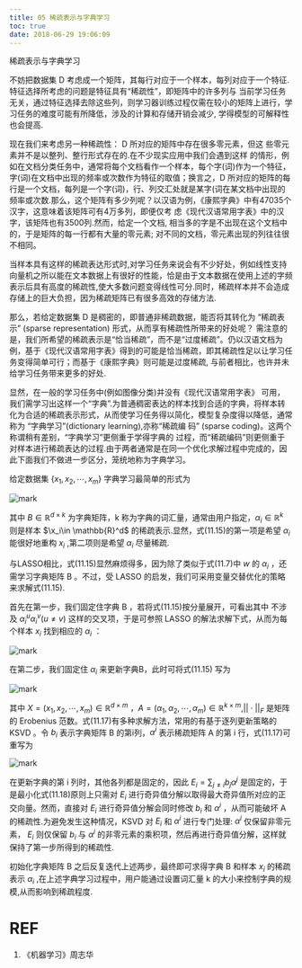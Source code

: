 ```yaml
---
title: 05 稀疏表示与字典学习
toc: true
date: 2018-06-29 19:06:09
---
```




稀疏表示与字典学习


不妨把数据集 D 考虑成一个矩阵，其每行对应于一个样本，每列对应于一个特征.特征选择所考虑的问题是特征具有“稀疏性”，即矩阵中的许多列与 当前学习任务无关，通过特征选择去除这些列，则学习器训练过程仅需在较小的矩阵上进行，学习任务的难度可能有所降低，涉及的计算和存储开销会减少, 学得模型的可解释性也会提高.


现在我们来考虑另一种稀疏性： D 所对应的矩阵中存在很多零元素，但这 些零元素并不是以整列、整行形式存在的.在不少现实应用中我们会遇到这样 的情形，例如在文档分类任务中，通常将每个文档看作一个样本，每个字(词)作为一个特征，字(词)在文档中出现的频率或次数作为特征的取值；换言之，D 所对应的矩阵的每行是一个文档，每列是一个字(词)，行、列交汇处就是某字(词在某文档中出现的频率或次数.那么，这个矩阵有多少列呢？以汉语为例，《康熙字典》中有47035个汉字，这意味着该矩阵可有4万多列，即便仅考 虑《现代汉语常用字表》中的汉字，该矩阵也有3500列.然而，给定一个文档, 相当多的字是不出现在这个文档中的，于是矩阵的每一行都有大量的零元素; 对不同的文档，零元素出现的列往往很不相同。



当样本具有这样的稀疏表达形式时,对学习任务来说会有不少好处，例如线性支持向量机之所以能在文本数据上有很好的性能，恰是由于文本数据在使用上述的字频表示后具有高度的稀疏性,使大多数问题变得线性可分.同时，稀疏样本并不会造成存储上的巨大负担，因为稀疏矩阵已有很多高效的存储方法.

那么，若给定数据集 D 是稠密的，即普通非稀疏数据，能否将其转化为 “稀疏表示” (sparse representation) 形式，从而享有稀疏性所带来的好处呢？ 需注意的是，我们所希望的稀疏表示是“恰当稀疏”，而不是“过度稀疏”。仍以汉语文档为例，基于《现代汉语常用字表》得到的可能是恰当稀疏，即其稀疏性足以让学习任务变得简单可行；而基于《康熙字典》则可能是过度稀疏, 与前者相比，也许并未给学习任务带来更多的好处.


显然，在一般的学习任务中(例如图像分类)并没有《现代汉语常用字表》 可用，我们需学习出这样一个“字典”.为普通稠密表达的样本找到合适的字典，将样本转化为合适的稀疏表示形式，从而使学习任务得以简化，模型复杂度得以降低，通常称为 “字典学习”(dictionary learning),亦称“稀疏编 码” (sparse coding)。这两个称谓稍有差别，“字典学习”更侧重于学得字典的 过程，而“稀疏编码”则更侧重于对样本进行稀疏表达的过程.由于两者通常是在同一个优化求解过程中完成的，因此下面我们不做进一步区分，笼统地称为字典学习。

给定数据集 $\{x_1,x_2,\cdots ,x_m\}$ 字典学习最简单的形式为

![mark](http://pacdb2bfr.bkt.clouddn.com/blog/image/180629/2l1Ke7cA1c.png?imageslim)

 其中  $B\in\mathbb{R}^{d\times k}$ 为字典矩阵，k 称为字典的词汇量，通常由用户指定，$\alpha_i\in \mathbb{R}^{k}$ 则是样本 $\x_i\in \mathbb{R}^d$ 的稀疏表示.显然，式(11.15)的第一项是希望 $\alpha_i$ 能很好地重构 $x_i$ ,第二项则是希望 $\alpha_i$ 尽量稀疏.


与LASSO相比，式(11.15)显然麻烦得多，因为除了类似于式(11.7)中 $w$ 的 $\alpha_i$ ，还需学习字典矩阵 B 。不过，受 LASSO 的启发，我们可采用变量交替优化的策略来求解式(11.15).

首先在第一步，我们固定住字典 B ，若将式(11.15)按分量展开，可看出其中 不涉及 $\alpha_i^u\alpha_i^v$$(u\neq v)$ 这样的交叉项，于是可参照 LASSO 的解法求解下式，从而为每个样本 $x_i$ 找到相应的 $\alpha_i$ ：

![mark](http://pacdb2bfr.bkt.clouddn.com/blog/image/180629/0Hh3LdchI5.png?imageslim)

在第二步，我们固定住 $\alpha_i$ 来更新字典B，此时可将式(11.15) 写为

![mark](http://pacdb2bfr.bkt.clouddn.com/blog/image/180629/03fLC8G9ag.png?imageslim)

其中 $X=(x_1,x_2,\cdots ,x_m)\in \mathbb{R}^{d\times m}$ ，$A=(\alpha_1,\alpha_2,\cdots ,\alpha_m)\in \mathbb{R}^{k\times m}$,$||\cdot ||_F$ 是矩阵的 Erobenius 范数。式(11.17)有多种求解方法，常用的有基于逐列更新策略的 KSVD 。令 $b_i$ 表示字典矩阵 B 的第i列，$\alpha^i$ 表示稀疏矩阵 A 的第 i 行，式(11.17)可重写为

![mark](http://pacdb2bfr.bkt.clouddn.com/blog/image/180629/akHEB83g6L.png?imageslim)



在更新字典的第 i 列时，其他各列都是固定的，因此 $E_i=\sum_{j\neq i}b_j\alpha^j$ 是固定的，于是最小化式(11.18)原则上只需对 $E_i$ 进行奇异值分解以取得最大奇异值所对应的正交向量。然而，直接对 $E_i$ 进行奇异值分解会同时修改 $b_i$ 和 $\alpha^i$ ，从而可能破坏 A 的稀疏性.为避免发生这种情况，KSVD 对 $E_i$  和 $\alpha^i$ 进行专门处理: $\alpha^i$ 仅保留非零元素， $E_i$ 则仅保留 $b_i$ 与 $\alpha^i$ 的非零元素的乘积项，然后再进行奇异值分解，这样就保持了第一步所得到的稀疏性.

初始化字典矩阵 B 之后反复迭代上述两步，最终即可求得字典 B 和样本 $x_i$ 的稀疏表示 $\alpha_i$ ,在上述字典学习过程中，用户能通过设置词汇量 k 的大小来控制字典的规模,从而影响到稀疏程度.





# REF
1. 《机器学习》周志华

